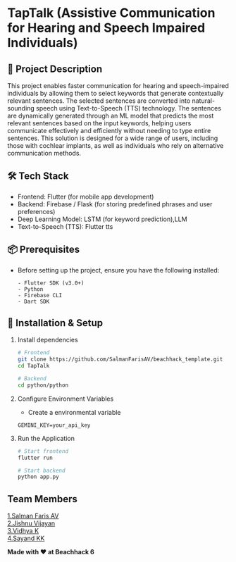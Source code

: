 # TapTalk (Assistive Communication for Hearing and Speech Impaired Individuals)

## 🚀 Project Description
This project enables faster communication for hearing and speech-impaired individuals by allowing them to select keywords that generate contextually relevant sentences. The selected sentences are converted into natural-sounding speech using Text-to-Speech (TTS) technology. The sentences are dynamically generated through an ML model that predicts the most relevant sentences based on the input keywords, helping users communicate effectively and efficiently without needing to type entire sentences. This solution is designed for a wide range of users, including those with cochlear implants, as well as individuals who rely on alternative communication methods.


## 🛠 Tech Stack
- Frontend: Flutter (for mobile app development)
- Backend: Firebase / Flask (for storing predefined phrases and user preferences)
- Deep Learning Model: LSTM (for keyword prediction),LLM
- Text-to-Speech (TTS): Flutter tts 

## 📦 Prerequisites
- Before setting up the project, ensure you have the following installed:
  ```
  - Flutter SDK (v3.0+)
  - Python
  - Firebase CLI
  - Dart SDK 
  ```

## 🔧 Installation & Setup

1. Install dependencies
   ```bash
   # Frontend
   git clone https://github.com/SalmanFarisAV/beachhack_template.git
   cd TapTalk

   # Backend
   cd python/python
   ```

2. Configure Environment Variables
   
   - Create a environmental variable
     
   ```
   GEMINI_KEY=your_api_key
   ```

4. Run the Application
   ```bash
   # Start frontend
   flutter run

   # Start backend
   python app.py
   ```

## Team Members
  [1.Salman Faris AV](https://github.com/SalmanFarisAV)   
  [2.Jishnu Vijayan](https://github.com/JishnuVijayan)   
  [3.Vidhya K](https://github.com/VidhyaKalapappara)   
  [4.Sayand KK](https://github.com/sayandkk) 

**Made with ❤️ at Beachhack 6**
